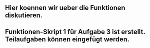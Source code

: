 ## Hier koennen wir ueber die Funktionen diskutieren.

## Funktionen-Skript 1 für Aufgabe 3 ist erstellt. Teilaufgaben können eingefügt werden.
